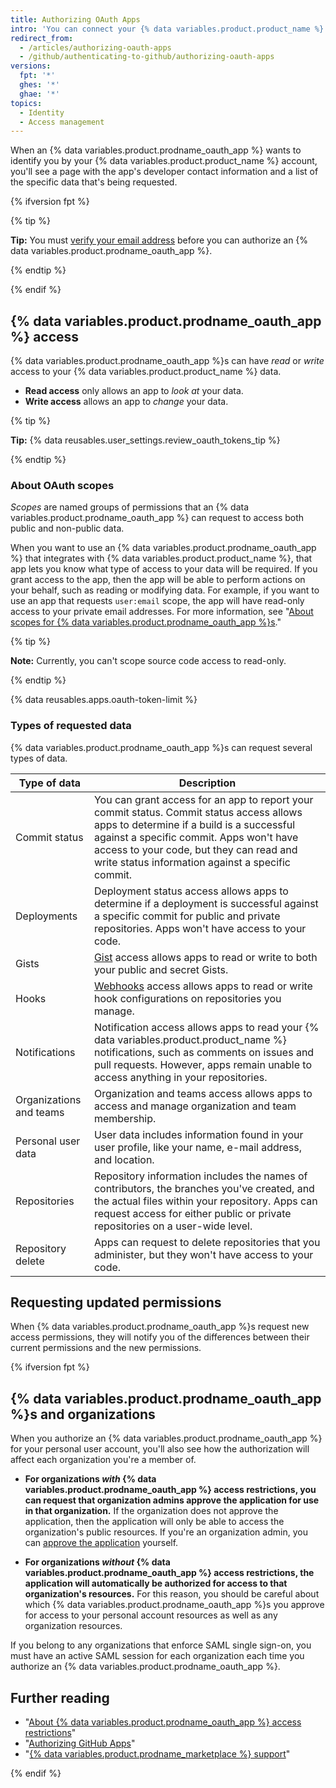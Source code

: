 ```yaml
---
title: Authorizing OAuth Apps
intro: 'You can connect your {% data variables.product.product_name %} identity to third-party applications using OAuth. When authorizing an {% data variables.product.prodname_oauth_app %}, you should ensure you trust the application, review who it''s developed by, and review the kinds of information the application wants to access.'
redirect_from:
  - /articles/authorizing-oauth-apps
  - /github/authenticating-to-github/authorizing-oauth-apps
versions:
  fpt: '*'
  ghes: '*'
  ghae: '*'
topics:
  - Identity
  - Access management
---
```

When an {% data variables.product.prodname_oauth_app %} wants to identify you by your {% data variables.product.product_name %} account, you'll see a page with the app's developer contact information and a list of the specific data that's being requested.

{% ifversion fpt %}

{% tip %}

**Tip:** You must [verify your email address](/articles/verifying-your-email-address) before you can authorize an {% data variables.product.prodname_oauth_app %}.

{% endtip %}

{% endif %}

## {% data variables.product.prodname_oauth_app %} access

{% data variables.product.prodname_oauth_app %}s can have *read* or *write* access to your {% data variables.product.product_name %} data.

- **Read access** only allows an app to *look at* your data.
- **Write access** allows an app to *change* your data.

{% tip %}

**Tip:** {% data reusables.user_settings.review_oauth_tokens_tip %}

{% endtip %}

### About OAuth scopes

*Scopes* are named groups of permissions that an {% data variables.product.prodname_oauth_app %} can request to access both public and non-public data.

When you want to use an {% data variables.product.prodname_oauth_app %} that integrates with {% data variables.product.product_name %}, that app lets you know what type of access to your data will be required. If you grant access to the app, then the app will be able to perform actions on your behalf, such as reading or modifying data. For example, if you want to use an app that requests `user:email` scope, the app will have read-only access to your private email addresses. For more information, see "[About scopes for {% data variables.product.prodname_oauth_app %}s](/apps/building-integrations/setting-up-and-registering-oauth-apps/about-scopes-for-oauth-apps)."

{% tip %}

**Note:** Currently, you can't scope source code access to read-only.

{% endtip %}

{% data reusables.apps.oauth-token-limit %}

### Types of requested data

{% data variables.product.prodname_oauth_app %}s can request several types of data.

| Type of data | Description |
| --- | --- |
| Commit status | You can grant access for an app to report your commit status. Commit status access allows apps to determine if a build is a successful against a specific commit. Apps won't have access to your code, but they can read and write status information against a specific commit. |
| Deployments | Deployment status access allows apps to determine if a deployment is successful against a specific commit for public and private repositories. Apps won't have access to your code. |
| Gists | [Gist](https://gist.github.com) access allows apps to read or write to both your public and secret Gists. |
| Hooks | [Webhooks](/webhooks) access allows apps to read or write hook configurations on repositories you manage. |
| Notifications | Notification access allows apps to read your {% data variables.product.product_name %} notifications, such as comments on issues and pull requests. However, apps remain unable to access anything in your repositories. |
| Organizations and teams | Organization and teams access allows apps to access and manage organization and team membership. |
| Personal user data | User data includes information found in your user profile, like your name, e-mail address, and location. |
| Repositories | Repository information includes the names of contributors, the branches you've created, and the actual files within your repository. Apps can request access for either public or private repositories on a user-wide level. |
| Repository delete | Apps can request to delete repositories that you administer, but they won't have access to your code. |

## Requesting updated permissions

When {% data variables.product.prodname_oauth_app %}s request new access permissions, they will notify you of the differences between their current permissions and the new permissions.

{% ifversion fpt %}

## {% data variables.product.prodname_oauth_app %}s and organizations

When you authorize an {% data variables.product.prodname_oauth_app %} for your personal user account, you'll also see how the authorization will affect each organization you're a member of.

- **For organizations *with* {% data variables.product.prodname_oauth_app %} access restrictions, you can request that organization admins approve the application for use in that organization.** If the organization does not approve the application, then the application will only be able to access the organization's public resources. If you're an organization admin, you can [approve the application](/articles/approving-oauth-apps-for-your-organization) yourself.

- **For organizations *without* {% data variables.product.prodname_oauth_app %} access restrictions, the application will automatically be authorized for access to that organization's resources.** For this reason, you should be careful about which {% data variables.product.prodname_oauth_app %}s you approve for access to your personal account resources as well as any organization resources.

If you belong to any organizations that enforce SAML single sign-on, you must have an active SAML session for each organization each time you authorize an {% data variables.product.prodname_oauth_app %}.

## Further reading

- "[About {% data variables.product.prodname_oauth_app %} access restrictions](/articles/about-oauth-app-access-restrictions)"
- "[Authorizing GitHub Apps](/github/authenticating-to-github/keeping-your-account-and-data-secure/authorizing-github-apps)"
- "[{% data variables.product.prodname_marketplace %} support](/articles/github-marketplace-support)"

{% endif %}
